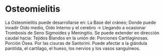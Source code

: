 # Osteomielitis
La Osteomielitis puede desarrollarse en:
La Base del cráneo; Donde puede invadir Oído medio, Oído Interno y el cerebro → Llegando a ocasionar Trombosis de Seno Sigmoides y Meningitis.
Se puede extender en dirección caudal hacia:
Tejidos Blandos en la unión de:
Porciones Cartilaginosas.
Porción Ósea.
Por las cisuras de Santorini.
Puede afectar a la glándula parótida, el cartílago, el hueso, los nervios y los vasos sanguíneos.